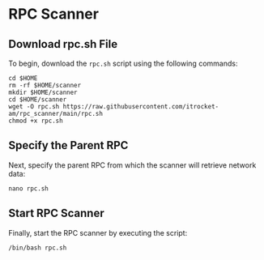 # RPC Scanner

## Download rpc.sh File
To begin, download the `rpc.sh` script using the following commands:
```
cd $HOME
rm -rf $HOME/scanner
mkdir $HOME/scanner
cd $HOME/scanner
wget -O rpc.sh https://raw.githubusercontent.com/itrocket-am/rpc_scanner/main/rpc.sh
chmod +x rpc.sh
```

## Specify the Parent RPC
Next, specify the parent RPC from which the scanner will retrieve network data:
```
nano rpc.sh
```
## Start RPC Scanner
Finally, start the RPC scanner by executing the script:
```
/bin/bash rpc.sh
```
